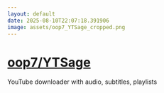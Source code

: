 ```yaml
---
layout: default
date: 2025-08-10T22:07:18.391906
image: assets/oop7_YTSage_cropped.png
---
```


# [oop7/YTSage](https://github.com/oop7/YTSage)

YouTube downloader with audio, subtitles, playlists
